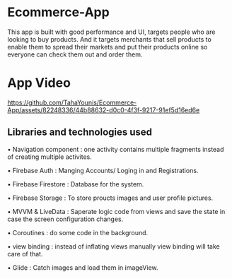 # Ecommerce-App
This app is built with good performance and UI, targets people who are looking to buy products. And it targets merchants that sell products to enable them to spread their markets and put their products online so everyone can check them out and order them.

# App Video
https://github.com/TahaYounis/Ecommerce-App/assets/82248336/44b88632-d0c0-4f3f-9217-91ef5d16ed6e

## Libraries and technologies used

•	Navigation component : one activity contains multiple fragments instead of creating multiple activites.

•	Firebase Auth : Manging Accounts/ Loging in and Registrations.

•	Firebase Firestore : Database for the system.

•	Firebase Storage : To store proucts images and user profile pictures.

•	MVVM & LiveData : Saperate logic code from views and save the state in case the screen configuration changes.

•	Coroutines : do some code in the background.

•	view binding : instead of inflating views manually view binding will take care of that.

•	Glide : Catch images and load them in imageView.

